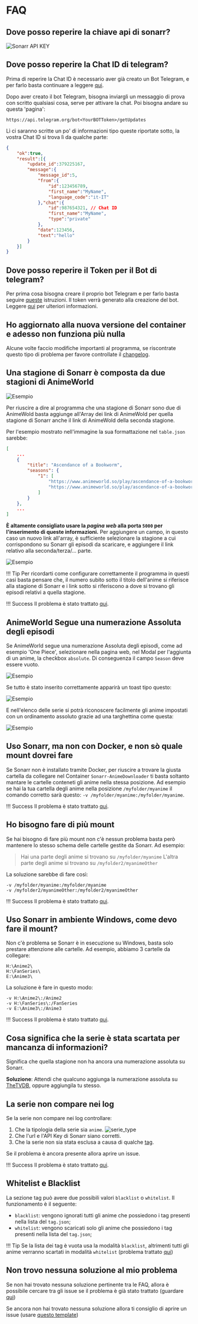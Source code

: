 # FAQ

## Dove posso reperire la chiave api di sonarr?
![Sonarr API KEY](../static/img/sonarr_api_key.png)

## Dove posso reperire la Chat ID di telegram?
Prima di reperire la Chat ID è necessario aver già creato un Bot Telegram, e per farlo basta continuare a leggere [qui](#dove-posso-reperire-il-token-per-il-bot-di-telegram).

Dopo aver creato il bot Telegram, bisogna inviargli un messaggio di prova con scritto qualsiasi cosa, serve per attivare la chat.
Poi bisogna andare su questa 'pagina':
```
https://api.telegram.org/bot<YourBOTToken>/getUpdates
```
Lì ci saranno scritte un po' di informazioni tipo queste riportate sotto, la vostra Chat ID si trova lì da qualche parte:
```json
{
    "ok":true,
    "result":[{
        "update_id":379225167,
        "message":{
            "message_id":5,
            "from":{
                "id":123456789,
                "first_name":"MyName",
                "language_code":"it-IT"
            },"chat":{
                "id":987654321, // Chat ID
                "first_name":"MyName",
                "type":"private"
            },
            "date":123456,
            "text":"hello"
        }
    }]
}
```

## Dove posso reperire il Token per il Bot di telegram?
Per prima cosa bisogna creare il proprio bot Telegram e per farlo basta seguire [queste](https://core.telegram.org/bots#3-how-do-i-create-a-bot) istruzioni.
Il token verrà generato alla creazione del bot. Leggere [qui](https://core.telegram.org/bots#6-botfather) per ulteriori informazioni.

## Ho aggiornato alla nuova versione del container e adesso non funziona più nulla
Alcune volte faccio modifiche importanti al programma, se riscontrate questo tipo di problema per favore controllate il [changelog](https://github.com/MainKronos/Sonarr-AnimeDownloader/releases).

## Una stagione di Sonarr è composta da due stagioni di AnimeWorld
![Esempio](../static/img/animewold_2_serie.png)

Per riuscire a dire al programma che una stagione di Sonarr sono due di AnimeWold basta aggiunge all'Array dei link di AnimeWold per quella stagione di Sonarr anche il link di AnimeWold della seconda stagione.

Per l'esempio mostrato nell'immagine la sua formattazione nel `table.json` sarebbe:
```json
[    
    ...
    {
        "title": "Ascendance of a Bookworm",
        "seasons": {
            "1": [
                "https://www.animeworld.so/play/ascendance-of-a-bookworm.paCPb",
                "https://www.animeworld.so/play/ascendance-of-a-bookworm-2.Q0Rrm"
            ]
        }
    },
    ...
]
```

**È altamente consigliato usare la _pagina web_ alla porta `5000` per l'inserimento di queste informazioni.**
Per aggiungere un campo, in questo caso un nuovo link all'array, è sufficiente selezionare la stagione a cui corrispondono su Sonarr gli episodi da scaricare, e aggiungere il link relativo alla seconda/terza/... parte.

![Esempio](../static/img/add_2_link.png)

!!! Tip
    Per ricordarti come configurare correttamente il programma in questi casi basta pensare che, il numero subito sotto il titolo dell'anime si riferisce alla stagione di Sonarr e i link sotto si riferiscono a dove si trovano gli episodi relativi a quella stagione.

!!! Success
    Il problema è stato trattato [qui](https://github.com/MainKronos/Sonarr-AnimeDownloader/issues/93#issuecomment-1435927555).

## AnimeWorld Segue una numerazione Assoluta degli episodi 
Se AnimeWorld segue una numerazione Assoluta degli episodi, come ad esempio 'One Piece', selezionare nella pagina web, nel Modal per l'aggiunta di un anime, la checkbox `absolute`. Di conseguenza il campo `Season` deve essere vuoto.


![Esempio](../static/img/absolute_checkbox.png)

Se tutto è stato inserito correttamente apparirà un toast tipo questo:


![Esempio](../static/img/toast.png)

E nell'elenco delle serie si potrà riconoscere facilmente gli anime impostati con un ordinamento assoluto grazie ad una targhettina come questa:


![Esempio](../static/img/season_absolute.png)

## Uso Sonarr, ma non con Docker, e non sò quale mount dovrei fare
Se Sonarr non è installato tramite Docker, per riuscire a trovare la giusta cartella da collegare nel Container `Sonarr-AnimeDownloader` ti basta soltanto mantare le cartelle conteneti gli anime nella stessa posizione.
Ad esempio se hai la tua cartella degli anime nella posizione `/myfolder/myanime` il comando corretto sarà questo: `-v /myfolder/myanime:/myfolder/myanime`.

!!! Success
    Il problema è stato trattato [qui](https://github.com/MainKronos/Sonarr-AnimeDownloader/issues/9#issuecomment-774676181).

## Ho bisogno fare di più mount
Se hai bisogno di fare più mount non c'è nessun problema basta però mantenere lo stesso schema delle cartelle gestite da Sonarr.
Ad esempio:
> Hai una parte degli anime si trovano su  `/myfolder/myanime`
> L'altra parte degli anime si trovano su  `/myfolder2/myanimeOther`  

La soluzione sarebbe di fare così:
```
-v /myfolder/myanime:/myfolder/myanime
-v /myfolder2/myanimeOther:/myfolder2/myanimeOther
```

!!! Success
    Il problema è stato trattato [qui](https://github.com/MainKronos/Sonarr-AnimeDownloader/issues/9#issuecomment-774676181).

## Uso Sonarr in ambiente Windows, come devo fare il mount?
Non c'è problema se Sonarr è in esecuzione su Windows, basta solo prestare attenzione alle cartelle.
Ad esempio, abbiamo 3 cartelle da collegare:
```
H:\Anime2\
H:\FanSeries\
E:\Anime3\
```
La soluzione è fare in questo modo:
```
-v H:\Anime2\:/Anime2
-v H:\FanSeries\:/FanSeries
-v E:\Anime3\:/Anime3
```

!!! Success
    Il problema è stato trattato [qui](https://github.com/MainKronos/Sonarr-AnimeDownloader/issues/9#issuecomment-774692933).

## Cosa significa che la serie è stata scartata per mancanza di informazioni?

Significa che quella stagione non ha ancora una numerazione assoluta su Sonarr.

**Soluzione**: Attendi che qualcuno aggiunga la numerazione assoluta su [TheTVDB](https://thetvdb.com/), oppure aggiungila tu stesso.

## La serie non compare nei log

Se la serie non compare nei log controllare:

1. Che la tipologia della serie sia `anime`. ![serie_type](../static/img/serie_type.png)
2. Che l'url e l'API Key di Sonarr siano corretti.
3. Che la serie non sia stata esclusa a causa di qualche [tag](advanced.md#tag).

Se il problema è ancora presente allora aprire un issue.

!!! Success
    Il problema è stato trattato [qui](https://github.com/MainKronos/Sonarr-AnimeDownloader/issues/46).

## Whitelist e Blacklist

La sezione tag può avere due possibili valori `blacklist` o `whitelist`. Il funzionamento è il seguente:

- `blacklist`: vengono ignorati tutti gli anime che possiedono i tag presenti nella lista del `tag.json`;
- `whitelist`: vengono scaricati solo gli anime che possiedono i tag presenti nella lista del `tag.json`;

!!! Tip
    Se la lista dei tag è vuota usa la modalità `blacklist`, altrimenti tutti gli anime verranno scartati in modalità `whitelist` (problema trattato [qui](https://github.com/MainKronos/Sonarr-AnimeDownloader/issues/150))

## Non trovo nessuna soluzione al mio problema

Se non hai trovato nessuna soluzione pertinente tra le FAQ, allora è possibile cercare tra gli issue se il problema è già stato trattato (guardare [qui](https://github.com/MainKronos/Sonarr-AnimeDownloader/issues?q=is%3Aissue+label%3A%22help+wanted%22%2Cquestion%2Cdocumentation+-label%3A%22fixed+on+dev%22))

Se ancora non hai trovato nessuna soluzione allora ti consiglio di aprire un issue (usare [questo template](https://github.com/MainKronos/Sonarr-AnimeDownloader/issues/new?assignees=MainKronos&labels=question&template=question.md&title=%5BQUESTION%5D+Titolo+domanda))